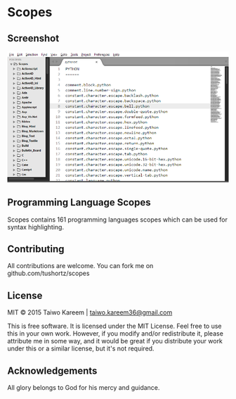 # Scopes

## Screenshot
![Python Scope preview](./preview.png)

## Programming Language Scopes
Scopes contains 161 programming languages scopes which can be used for syntax highlighting.

## Contributing
All contributions are welcome. You can fork me on github.com/tushortz/scopes

## License
MIT © 2015 Taiwo Kareem | taiwo.kareem36@gmail.com

This is free software. It is licensed under the MIT License. Feel free to use this in your own work. However, if you modify and/or redistribute it, please attribute me in some way, and it would be great if you distribute your work under this or a similar license, but it's not required.

## Acknowledgements
 
All glory belongs to God for his mercy and guidance.


